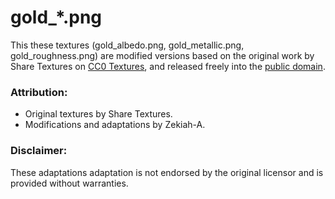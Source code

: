 # gold_*.png

This these textures (gold_albedo.png, gold_metallic.png, gold_roughness.png) are modified versions
based on the original work by Share Textures on [CC0 Textures](cchttps://cc0-textures.com/t/st-gold),
and released freely into the [public domain](https://en.wikipedia.org/wiki/Public_domain).

### Attribution:
- Original textures by Share Textures.
- Modifications and adaptations by Zekiah-A.

### Disclaimer:
These adaptations adaptation is not endorsed by the original licensor and is provided without warranties.
